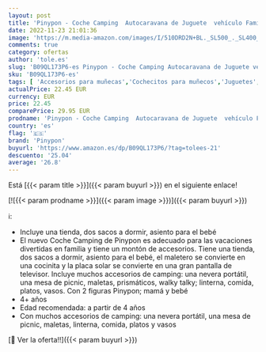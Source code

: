 ```yaml
---
layout: post
title: 'Pinypon - Coche Camping  Autocaravana de Juguete  vehículo Familiar de Verano para Acampar  con una minimuñeca y un bebé y Muchos Accesorios  para niñas y niños a Partir de 4 años  Famosa  700017015 '
date: 2022-11-23 21:01:36
image: 'https://m.media-amazon.com/images/I/510DRD2N+BL._SL500_._SL400_.jpg'
comments: true
category: ofertas
author: 'tole.es'
slug: 'B09QL173P6-es Pinypon - Coche Camping Autocaravana de Juguete vehículo...'
sku: 'B09QL173P6-es'
tags: [ 'Accesorios para muñecas','Cochecitos para muñecos','Juguetes','Juguetes y juegos','Muñecas y accesorios','bebé','pinypon','🇪🇸', ]
actualPrice: 22.45 EUR
currency: EUR
price: 22.45
comparePrice: 29.95 EUR
prodname: 'Pinypon - Coche Camping  Autocaravana de Juguete  vehículo Familiar de Verano para Acampar  con una minimuñeca y un bebé y Muchos Accesorios  para niñas y niños a Partir de 4 años  Famosa  700017015 '
country: 'es'
flag: '🇪🇸'
brand: 'Pinypon'
buyurl: 'https://www.amazon.es/dp/B09QL173P6/?tag=tolees-21'
descuento: '25.04'
average: '26.8'
---
```


Está [{{< param title >}}]({{< param buyurl >}}) en el siguiente enlace!

[![{{< param prodname >}}]({{< param image >}})]({{< param buyurl >}})

ℹ️:

- Incluye una tienda, dos sacos a dormir, asiento para el bebé
- El nuevo Coche Camping de Pinypon es adecuado para las vacaciones divertidas en familia y tiene un montón de accesorios. Tiene una tienda, dos sacos a dormir, asiento para el bebé, el maletero se convierte en una cocinita y la placa solar se convierte en una gran pantalla de televisor. Incluye muchos accesorios de camping: una nevera portátil, una mesa de picnic, maletas, prismáticos, walky talky; linterna, comida, platos, vasos. Con 2 figuras Pinypon; mamá y bebé
- 4+ años
- Edad recomendada: a partir de 4 años
- Con muchos accesorios de camping: una nevera portátil, una mesa de picnic, maletas, linterna, comida, platos y vasos

[🛒 Ver la oferta!!]({{< param buyurl >}})
